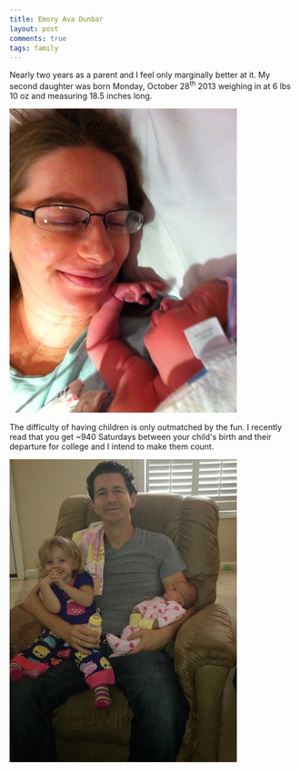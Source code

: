 ```yaml
---
title: Emory Ava Dunbar
layout: post
comments: true
tags: family
---
```


Nearly two years as a parent and I feel only marginally better at it.  My
second daughter was born Monday, October 28<sup>th</sup> 2013 weighing in at 6
lbs 10 oz and measuring 18.5 inches long.

[![Emory][emory-small]][album]

The difficulty of having children is only outmatched by the fun.  I recently
read that you get ~940 Saturdays between your child's birth and their departure
for college and I intend to make them count.

[![Brighton and Emory][brighton-and-emory-small]][brighton-and-emory]

[emory-small]: /img/emory-small.jpg
[brighton-and-emory]: /img/brighton-and-emory.jpg
[brighton-and-emory-small]: /img/brighton-and-emory-small.jpg
[album]: https://plus.google.com/photos/112218858958621773071/albums/5944799147810222641
